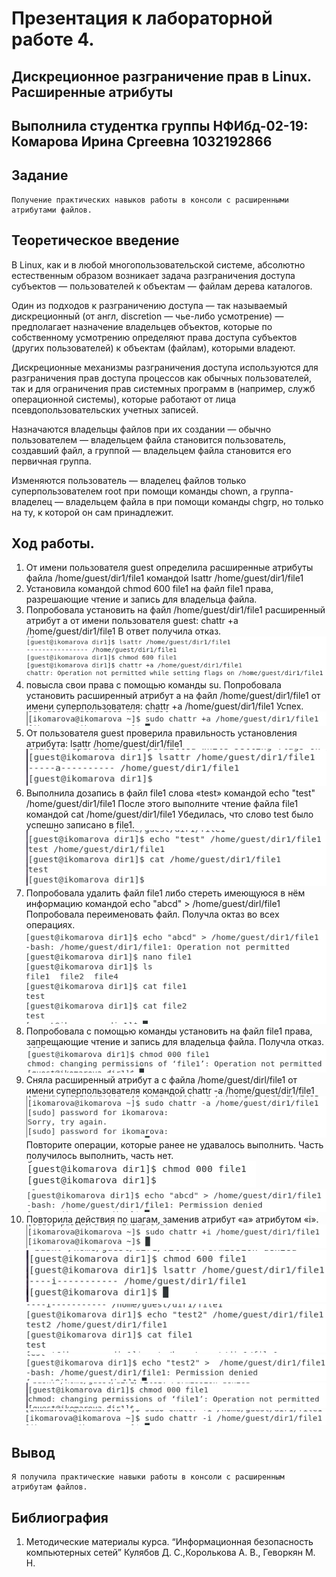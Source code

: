 # Презентация к лабораторной работе 4.
## Дискреционное разграничение прав в Linux. Расширенные атрибуты


## Выполнила студентка группы НФИбд-02-19: Комарова Ирина Сргеевна 1032192866

## Задание
    Получение практических навыков работы в консоли с расширенными атрибутами файлов.


## Теоретическое введение
В Linux, как и в любой многопользовательской системе, абсолютно естественным образом возникает задача разграничения доступа субъектов — пользователей к объектам — файлам дерева каталогов.

Один из подходов к разграничению доступа — так называемый дискреционный (от англ, discretion — чье-либо усмотрение) — предполагает назначение владельцев объектов, которые по собственному усмотрению определяют права доступа субъектов (других пользователей) к объектам (файлам), которыми владеют.

Дискреционные механизмы разграничения доступа используются для разграничения прав доступа процессов как обычных пользователей, так и для ограничения прав системных программ в (например, служб операционной системы), которые работают от лица псевдопользовательских учетных записей.

Назначаются владельцы файлов при их создании — обычно пользователем — владельцем файла становится пользователь, создавший файл, а группой — владельцем файла становится его первичная группа.

Изменяются пользователь — владелец файлов только суперпользователем root при помощи команды chown, а группа-владелец — владельцем файла в при помощи команды chgrp, но только на ту, к которой он сам принадлежит.


## Ход работы.
1. От имени пользователя guest определила расширенные атрибуты файла
/home/guest/dir1/file1 командой
lsattr /home/guest/dir1/file1
2. Установила командой
chmod 600 file1
на файл file1 права, разрешающие чтение и запись для владельца файла.
3. Попробовала установить на файл /home/guest/dir1/file1 расширенный атрибут a от имени пользователя guest:
chattr +a /home/guest/dir1/file1
В ответ получила отказ.
![1](1.png)
4. повысла свои права с помощью команды su. Попробовала установить расширенный атрибут a на файл /home/guest/dir1/file1 от имени суперпользователя:
chattr +a /home/guest/dir1/file1
Успех.
![2](2.png)
5. От пользователя guest проверила правильность установления атрибута:
lsattr /home/guest/dir1/file1
![3](3.png)
6. Выполнила дозапись в файл file1 слова «test» командой
echo "test" /home/guest/dir1/file1
После этого выполните чтение файла file1 командой
cat /home/guest/dir1/file1
Убедилась, что слово test было успешно записано в file1.
![4](4.png)
7. Попробовала удалить файл file1 либо стереть имеющуюся в нём информацию командой
echo "abcd" > /home/guest/dirl/file1
Попробовала переименовать файл. Получла октаз во всех операциях.
![5](5.png)
8. Попробовала с помощью команды установить на файл file1 права, запрещающие чтение и запись для владельца файла. Получла отказ.
![6](6.png)
9. Сняла расширенный атрибут a с файла /home/guest/dirl/file1 от имени суперпользователя командой
chattr -a /home/guest/dir1/file1
![7](7.png)
Повторите операции, которые ранее не удавалось выполнить. Часть получилось выполнить, часть нет.
![8](8.png)
![9](9.png)
10. Повторила действия по шагам, заменив атрибут «a» атрибутом «i».
![10](10.png)
![11](11.png)
![12](12.png)
![13](13.png)
![14](14.png)
![15](15.png)

## Вывод 
    Я получила практические навыки работы в консоли с расширенным атрибутам файлов.

## Библиография
1. Методические материалы курса. “Информационная безопасность компьютерных сетей” Кулябов Д. С.,Королькова А. В., Геворкян М. Н.